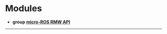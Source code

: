 # Modules




* **group [micro-ROS RMW API](Modules/group__rmw.md)** 



-------------------------------
